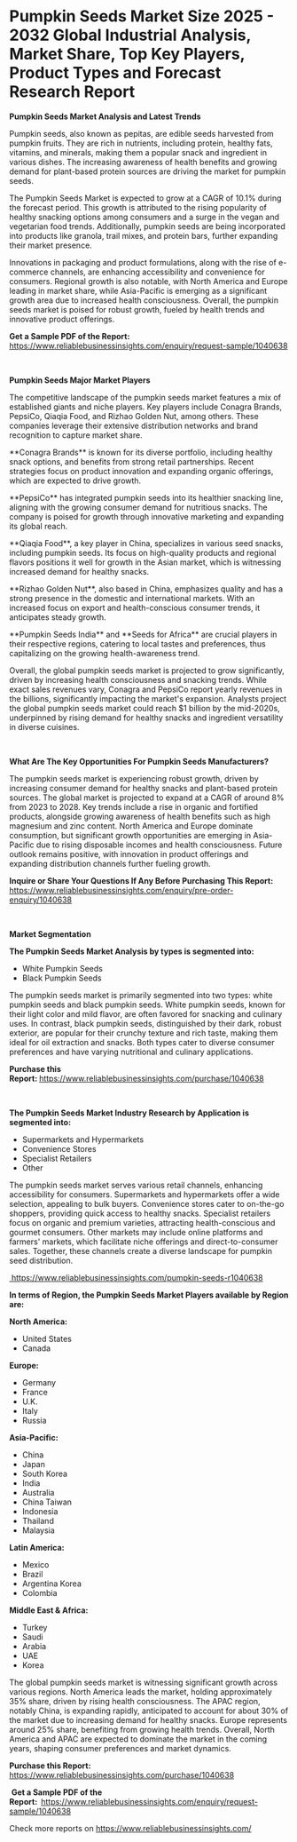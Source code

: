 <p><h1>Pumpkin Seeds Market Size 2025 - 2032 Global Industrial Analysis, Market Share, Top Key Players, Product Types and Forecast Research Report</h1></p><p><strong>Pumpkin Seeds Market Analysis and Latest Trends</strong></p>
<p><p>Pumpkin seeds, also known as pepitas, are edible seeds harvested from pumpkin fruits. They are rich in nutrients, including protein, healthy fats, vitamins, and minerals, making them a popular snack and ingredient in various dishes. The increasing awareness of health benefits and growing demand for plant-based protein sources are driving the market for pumpkin seeds.</p><p>The Pumpkin Seeds Market is expected to grow at a CAGR of 10.1% during the forecast period. This growth is attributed to the rising popularity of healthy snacking options among consumers and a surge in the vegan and vegetarian food trends. Additionally, pumpkin seeds are being incorporated into products like granola, trail mixes, and protein bars, further expanding their market presence.</p><p>Innovations in packaging and product formulations, along with the rise of e-commerce channels, are enhancing accessibility and convenience for consumers. Regional growth is also notable, with North America and Europe leading in market share, while Asia-Pacific is emerging as a significant growth area due to increased health consciousness. Overall, the pumpkin seeds market is poised for robust growth, fueled by health trends and innovative product offerings.</p></p>
<p><strong>Get a Sample PDF of the Report:&nbsp;</strong> <a href="https://www.reliablebusinessinsights.com/enquiry/request-sample/1040638?utm_campaign=3356&utm_medium=2&utm_source=Github&utm_content=ia&utm_term=07042025&utm_id=pumpkin-seeds">https://www.reliablebusinessinsights.com/enquiry/request-sample/1040638</a></p>
<p>&nbsp;</p>
<p><strong>Pumpkin Seeds Major Market Players</strong></p>
<p><p>The competitive landscape of the pumpkin seeds market features a mix of established giants and niche players. Key players include Conagra Brands, PepsiCo, Qiaqia Food, and Rizhao Golden Nut, among others. These companies leverage their extensive distribution networks and brand recognition to capture market share.</p><p>**Conagra Brands** is known for its diverse portfolio, including healthy snack options, and benefits from strong retail partnerships. Recent strategies focus on product innovation and expanding organic offerings, which are expected to drive growth. </p><p>**PepsiCo** has integrated pumpkin seeds into its healthier snacking line, aligning with the growing consumer demand for nutritious snacks. The company is poised for growth through innovative marketing and expanding its global reach.</p><p>**Qiaqia Food**, a key player in China, specializes in various seed snacks, including pumpkin seeds. Its focus on high-quality products and regional flavors positions it well for growth in the Asian market, which is witnessing increased demand for healthy snacks.</p><p>**Rizhao Golden Nut**, also based in China, emphasizes quality and has a strong presence in the domestic and international markets. With an increased focus on export and health-conscious consumer trends, it anticipates steady growth.</p><p>**Pumpkin Seeds India** and **Seeds for Africa** are crucial players in their respective regions, catering to local tastes and preferences, thus capitalizing on the growing health-awareness trend. </p><p>Overall, the global pumpkin seeds market is projected to grow significantly, driven by increasing health consciousness and snacking trends. While exact sales revenues vary, Conagra and PepsiCo report yearly revenues in the billions, significantly impacting the market's expansion. Analysts project the global pumpkin seeds market could reach $1 billion by the mid-2020s, underpinned by rising demand for healthy snacks and ingredient versatility in diverse cuisines.</p></p>
<p>&nbsp;</p>
<p><strong>What Are The Key Opportunities For Pumpkin Seeds Manufacturers?</strong></p>
<p><p>The pumpkin seeds market is experiencing robust growth, driven by increasing consumer demand for healthy snacks and plant-based protein sources. The global market is projected to expand at a CAGR of around 8% from 2023 to 2028. Key trends include a rise in organic and fortified products, alongside growing awareness of health benefits such as high magnesium and zinc content. North America and Europe dominate consumption, but significant growth opportunities are emerging in Asia-Pacific due to rising disposable incomes and health consciousness. Future outlook remains positive, with innovation in product offerings and expanding distribution channels further fueling growth.</p></p>
<p><strong>Inquire or Share Your Questions If Any Before Purchasing This Report:</strong> <a href="https://www.reliablebusinessinsights.com/enquiry/pre-order-enquiry/1040638?utm_campaign=3356&utm_medium=2&utm_source=Github&utm_content=ia&utm_term=07042025&utm_id=pumpkin-seeds">https://www.reliablebusinessinsights.com/enquiry/pre-order-enquiry/1040638</a></p>
<p>&nbsp;</p>
<p><strong>Market Segmentation</strong></p>
<p><strong>The Pumpkin Seeds Market Analysis by types is segmented into:</strong></p>
<p><ul><li>White Pumpkin Seeds</li><li>Black Pumpkin Seeds</li></ul></p>
<p><p>The pumpkin seeds market is primarily segmented into two types: white pumpkin seeds and black pumpkin seeds. White pumpkin seeds, known for their light color and mild flavor, are often favored for snacking and culinary uses. In contrast, black pumpkin seeds, distinguished by their dark, robust exterior, are popular for their crunchy texture and rich taste, making them ideal for oil extraction and snacks. Both types cater to diverse consumer preferences and have varying nutritional and culinary applications.</p></p>
<p><strong>Purchase this Report:&nbsp;</strong><a href="https://www.reliablebusinessinsights.com/purchase/1040638?utm_campaign=3356&utm_medium=2&utm_source=Github&utm_content=ia&utm_term=07042025&utm_id=pumpkin-seeds">https://www.reliablebusinessinsights.com/purchase/1040638</a></p>
<p>&nbsp;</p>
<p><strong>The Pumpkin Seeds Market Industry Research by Application is segmented into:</strong></p>
<p><ul><li>Supermarkets and Hypermarkets</li><li>Convenience Stores</li><li>Specialist Retailers</li><li>Other</li></ul></p>
<p><p>The pumpkin seeds market serves various retail channels, enhancing accessibility for consumers. Supermarkets and hypermarkets offer a wide selection, appealing to bulk buyers. Convenience stores cater to on-the-go shoppers, providing quick access to healthy snacks. Specialist retailers focus on organic and premium varieties, attracting health-conscious and gourmet consumers. Other markets may include online platforms and farmers' markets, which facilitate niche offerings and direct-to-consumer sales. Together, these channels create a diverse landscape for pumpkin seed distribution.</p></p>
<p><a href="https://www.reliablebusinessinsights.com/pumpkin-seeds-r1040638?utm_campaign=3356&utm_medium=2&utm_source=Github&utm_content=ia&utm_term=07042025&utm_id=pumpkin-seeds">&nbsp;https://www.reliablebusinessinsights.com/pumpkin-seeds-r1040638</a></p>
<p><strong>In terms of Region, the Pumpkin Seeds Market Players available by Region are:</strong></p>
<p>
    <p> <strong> North America: </strong>
        <ul>
            <li>United States</li>
            <li>Canada</li>
        </ul>
        </p> 
    <p> <strong> Europe: </strong>
        <ul>
            <li>Germany</li>
            <li>France</li>
            <li>U.K.</li>
            <li>Italy</li>
            <li>Russia</li>
        </ul>
        </p> 
    <p> <strong> Asia-Pacific: </strong>
        <ul>
            <li>China</li>
            <li>Japan</li>
            <li>South Korea</li>
            <li>India</li>
            <li>Australia</li>
            <li>China Taiwan</li>
            <li>Indonesia</li>
            <li>Thailand</li>
            <li>Malaysia</li>
        </ul>
        </p> 
    <p> <strong> Latin America: </strong>
        <ul>
            <li>Mexico</li>
            <li>Brazil</li>
            <li>Argentina Korea</li>
            <li>Colombia</li>
        </ul>
        </p> 
    <p> <strong> Middle East & Africa: </strong>
        <ul>
            <li>Turkey</li>
            <li>Saudi</li>
            <li>Arabia</li>
            <li>UAE</li>
            <li>Korea</li>
        </ul>
    </p>
    </p>
<p><p>The global pumpkin seeds market is witnessing significant growth across various regions. North America leads the market, holding approximately 35% share, driven by rising health consciousness. The APAC region, notably China, is expanding rapidly, anticipated to account for about 30% of the market due to increasing demand for healthy snacks. Europe represents around 25% share, benefiting from growing health trends. Overall, North America and APAC are expected to dominate the market in the coming years, shaping consumer preferences and market dynamics.</p></p>
<p><strong>Purchase this Report: </strong><a href="https://www.reliablebusinessinsights.com/purchase/1040638?utm_campaign=3356&utm_medium=2&utm_source=Github&utm_content=ia&utm_term=07042025&utm_id=pumpkin-seeds">https://www.reliablebusinessinsights.com/purchase/1040638</a></p>
<p>&nbsp;<strong>Get a Sample PDF of the Report:&nbsp;&nbsp;</strong><a href="https://www.reliablebusinessinsights.com/enquiry/request-sample/1040638?utm_campaign=3356&utm_medium=2&utm_source=Github&utm_content=ia&utm_term=07042025&utm_id=pumpkin-seeds">https://www.reliablebusinessinsights.com/enquiry/request-sample/1040638</a></p>
<p><strong></strong></p>
<p>Check more reports on <a href="https://www.reliablebusinessinsights.com/?utm_campaign=3356&utm_medium=2&utm_source=Github&utm_content=ia&utm_term=07042025&utm_id=pumpkin-seeds">https://www.reliablebusinessinsights.com/</a></p>